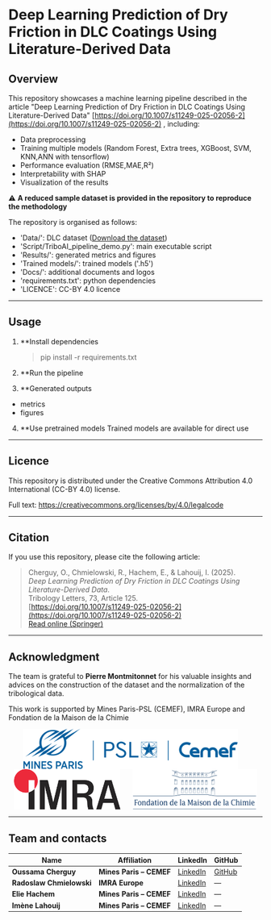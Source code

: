 
# Deep Learning Prediction of Dry Friction in DLC Coatings Using Literature-Derived Data

## Overview

This repository showcases a machine learning pipeline described in the article "Deep Learning Prediction of Dry Friction in DLC Coatings Using Literature-Derived Data" [https://doi.org/10.1007/s11249-025-02056-2](https://doi.org/10.1007/s11249-025-02056-2) , including:
- Data preprocessing
- Training multiple models (Random Forest, Extra trees, XGBoost, SVM, KNN,ANN with tensorflow)
- Performance evaluation (RMSE,MAE,R²)
- Interpretability with SHAP
- Visualization of the results

⚠️ **A reduced sample dataset is provided in the repository to reproduce the methodology**

The repository is organised as follows:
- 'Data/': DLC dataset ([Download the dataset](./Data/Cherguy___al_DLC_dataset.xlsx))
- 'Script/TriboAI_pipeline_demo.py': main executable script
- 'Results/': generated metrics and figures
- 'Trained models/': trained models ('.h5')
- 'Docs/': additional documents and logos
- 'requirements.txt': python dependencies
- 'LICENCE': CC-BY 4.0 licence

---

## Usage

1. **Install dependencies
   
   >pip install -r requirements.txt

2. **Run the pipeline
3. **Generated outputs
- metrics
- figures
4. **Use pretrained models
   Trained models are available for direct use

---

## Licence

This repository is distributed under the Creative Commons Attribution 4.0 International (CC-BY 4.0) license.

Full text: https://creativecommons.org/licenses/by/4.0/legalcode

---

## Citation
If you use this repository, please cite the following article:

> Cherguy, O., Chmielowski, R., Hachem, E., & Lahouij, I. (2025).  
> *Deep Learning Prediction of Dry Friction in DLC Coatings Using Literature-Derived Data*.  
> Tribology Letters, 73, Article 125.  
> [https://doi.org/10.1007/s11249-025-02056-2](https://doi.org/10.1007/s11249-025-02056-2)  
> [Read online (Springer)](https://link.springer.com/article/10.1007/s11249-025-02056-2)

---

## Acknowledgment
The team is grateful to **Pierre Montmitonnet** for his valuable insights and advices on the construction of the dataset and the normalization of the tribological data.

This work is supported by Mines Paris-PSL (CEMEF), IMRA Europe and Fondation de la Maison de la Chimie
<p align="center">
  <img src="Docs/MinesParis_Cemef_bleu_2.png" alt="Mines Paris" height="80" style="vertical-align:middle; margin-right:20px"/>
  <img src="Docs/imra.png" alt="IMRA Europe" height="80" style="vertical-align:middle; margin-right:20px"/>
  <img src="Docs/maison_de_la_chimie.png" alt="Fondation Maison de la Chimie" height="80" style="vertical-align:middle"/>
</p>

---

## Team and contacts

| Name                     | Affiliation             | LinkedIn                                                             | GitHub                                |
| ------------------------ | ----------------------- | -------------------------------------------------------------------- | ------------------------------------- |
| **Oussama Cherguy**      | **Mines Paris – CEMEF** | [LinkedIn](https://www.linkedin.com/in/oussama-c-10a695136/)         | [GitHub](https://github.com/ocherguy) |
| **Radoslaw Chmielowski** | **IMRA Europe**         | [LinkedIn](https://www.linkedin.com/in/rchmielowski/)                | —                                     |
| **Elie Hachem**          | **Mines Paris – CEMEF** | [LinkedIn](https://www.linkedin.com/in/ehachem/)                     | —                                     |
| **Imène Lahouij**        | **Mines Paris – CEMEF** | [LinkedIn](https://www.linkedin.com/in/im%C3%A8ne-lahouij-75833a54/) | —                                     |
